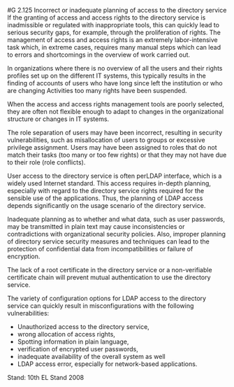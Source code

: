 #G 2.125 Incorrect or inadequate planning of access to the directory service
If the granting of access and access rights to the directory service is inadmissible or regulated with inappropriate tools, this can quickly lead to serious security gaps, for example, through the proliferation of rights. The management of access and access rights is an extremely labor-intensive task which, in extreme cases, requires many manual steps which can lead to errors and shortcomings in the overview of work carried out.

In organizations where there is no overview of all the users and their rights profiles set up on the different IT systems, this typically results in the finding of accounts of users who have long since left the institution or who are changing Activities too many rights have been suspended.

When the access and access rights management tools are poorly selected, they are often not flexible enough to adapt to changes in the organizational structure or changes in IT systems.

The role separation of users may have been incorrect, resulting in security vulnerabilities, such as misallocation of users to groups or excessive privilege assignment. Users may have been assigned to roles that do not match their tasks (too many or too few rights) or that they may not have due to their role (role conflicts).

User access to the directory service is often perLDAP interface, which is a widely used Internet standard. This access requires in-depth planning, especially with regard to the directory service rights required for the sensible use of the applications. Thus, the planning of LDAP access depends significantly on the usage scenario of the directory service.

Inadequate planning as to whether and what data, such as user passwords, may be transmitted in plain text may cause inconsistencies or contradictions with organizational security policies. Also, improper planning of directory service security measures and techniques can lead to the protection of confidential data from incompatibilities or failure of encryption.

The lack of a root certificate in the directory service or a non-verifiable certificate chain will prevent mutual authentication to use the directory service.

The variety of configuration options for LDAP access to the directory service can quickly result in misconfigurations with the following vulnerabilities:

* Unauthorized access to the directory service,
* wrong allocation of access rights,
* Spotting information in plain language,
*  verification of encrypted user passwords,
* inadequate availability of the overall system as well
* LDAP access error, especially for network-based applications.


Stand: 10th EL Stand 2008



